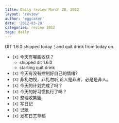 ```yaml
---
title: Daily review March 20, 2012 
layout: 'review'
author: 'eggcaker'
date: '2012-03-20'
categories: review 2012
tags: daily
---
```



DIT 1.6.0 shipped today！and quit drink from today on.

  * `[X]` 今天有哪些收获？ 
    * shipped dit 1.6.0 
    * starting quit drink 
  * `[X]` 今天有没有控制好自己的情绪? 
  * `[X]` 非礼勿视，非礼勿听,论人是非者，必是是非人。 
  * `[X]` 今天的计划完成了吗？ 
  * `[X]` 今天的好习惯执行了吗？ 
  * `[X]` 整理收集篮 
  * `[X]` 写日记 
  * `[X]` 记账 
  * `[X]` 发布日志草稿 

